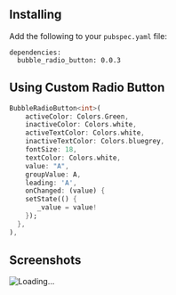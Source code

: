 
## Installing

Add the following to your `pubspec.yaml` file:

    dependencies:
      bubble_radio_button: 0.0.3


## Using Custom Radio Button


```dart
BubbleRadioButton<int>(
    activeColor: Colors.Green,
    inactiveColor: Colors.white,
    activeTextColor: Colors.white,
    inactiveTextColor: Colors.bluegrey,
    fontSize: 18,
    textColor: Colors.white,
    value: "A",
    groupValue: A,
    leading: 'A',
    onChanged: (value) {
    setState(() {
       _value = value!
    });
  },
),
```

## Screenshots


<img src="https://raw.githubusercontent.com/abdulmanafpfassal/content/master/radiobutton.jpg" alt="Loading...">



